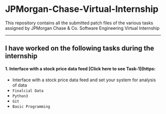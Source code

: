 
# JPMorgan-Chase-Virtual-Internship
This repository contains all the submitted patch files of the various tasks assigned by JPMorgan Chase & Co. Software Engineering Virtual Internship

---
## I have worked on the following tasks during the internship
#### 1. Interface with a stock price data feed [Click here to see Task-1](https:
- Interface with a stock price data feed and set your system for analysis of data
- `Finalcial Data` 
- `Python3`
- `Git`
- `Basic Programming`